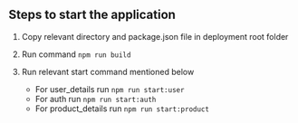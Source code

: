 ## Steps to start the application

1. Copy relevant directory and package.json file in deployment root folder
2. Run command `npm run build`
3. Run relevant start command mentioned below

   - For user_details run `npm run start:user`
   - For auth run `npm run start:auth`
   - For product_details run `npm run start:product`
